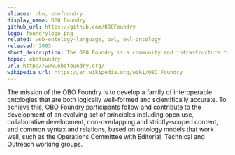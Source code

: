 ```yaml
---
aliases: obo, obofoundry
display_name: OBO Foundry
github_url: https://github.com/OBOFoundry
logo: foundrylogo.png
related: web-ontology-language, owl, owl-ontology
released: 2003
short_description: The OBO Foundry is a community and infrastructure for life science ontologies and their best practices.
topic: obofoundry
url: http://www.obofoundry.org/
wikipedia_url: https://en.wikipedia.org/wiki/OBO_Foundry
---
```

The mission of the OBO Foundry is to develop a family of interoperable ontologies that are both logically well-formed and scientifically accurate. To achieve this, OBO Foundry participants follow and contribute to the development of an evolving set of principles including open use, collaborative development, non-overlapping and strictly-scoped content, and common syntax and relations, based on ontology models that work well, such as the Operations Committee with Editorial, Technical and Outreach working groups. 
